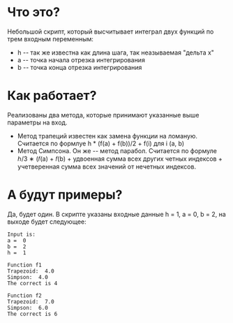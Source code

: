 # Что это?

Небольшой скрипт, который высчитывает интеграл двух функций по трем входным переменным:

- h -- так же известна как длина шага, так неазываемая "дельта x"
- a -- точка начала отрезка интегрирования
- b -- точка конца отрезка интегрирования

# Как работает?

Реализованы два метода, которые принимают указанные выше параметры на вход.

- Метод трапеций известен как замена функции на ломаную. Считается по формлуе h * (f(a) + f(b))/2 + f(i) для i (a, b)
- Метод Симпсона. Он же -- метод парабол. Считается по формуле ℎ/3  ∗ (𝑓(a) + 𝑓(b) + удвоенная сумма всех других четных индексов + учетверенная сумма всех значений от нечетных индексов.


# А будут примеры?

Да, будет один. В скрипте указаны входные данные h = 1, a = 0, b = 2, на выходе будет следующее:

```
Input is:
a =  0
b =  2
h =  1

Function f1
Trapezoid:  4.0
Simpson:  4.0
The correct is 4

Function f2
Trapezoid:  7.0
Simpson:  6.0
The correct is 6
```